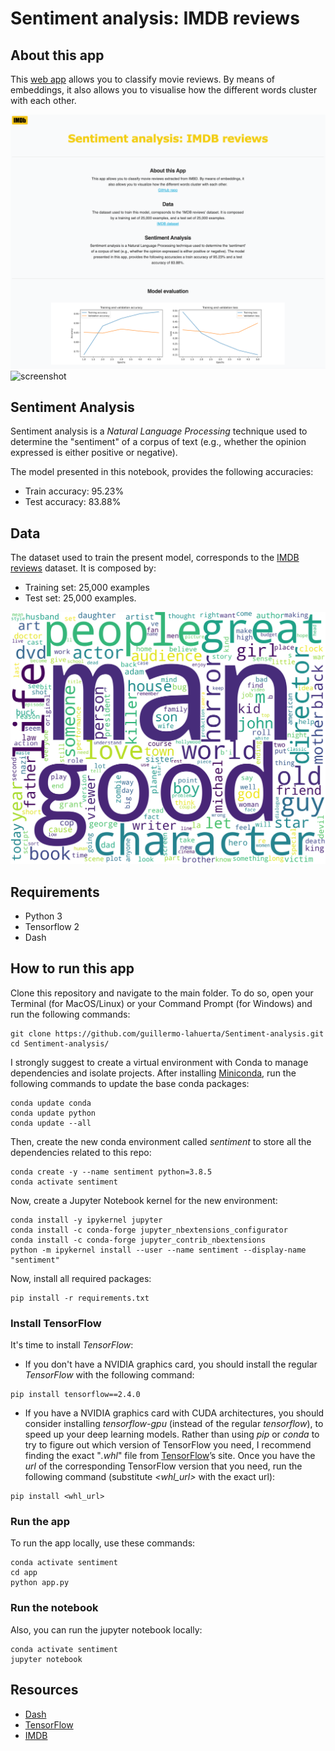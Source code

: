 # Sentiment analysis: IMDB reviews

## About this app

This [web app](http://ec2-35-181-53-166.eu-west-3.compute.amazonaws.com:8082/) allows you to classify movie reviews. By means of embeddings, it also allows you to visualise how the different words cluster with each other.

![screenshot](img/screenshot_app.png)
![screenshot](img/embedding.gif)


## Sentiment Analysis

Sentiment analysis is a *Natural Language Processing* technique used to determine the "sentiment" of a corpus of text (e.g., whether the opinion expressed is either positive or negative).

The model presented in this notebook, provides the following accuracies:

- Train accuracy: 95.23%
- Test accuracy: 83.88%

## Data

The dataset used to train the present model, corresponds to the [IMDB reviews](https://www.tensorflow.org/datasets/catalog/imdb_reviews) dataset.
It is composed by:

- Training set: 25,000 examples
- Test set: 25,000 examples.

![screenshot](img/wordcloud.png)

## Requirements

* Python 3
* Tensorflow 2
* Dash

## How to run this app

Clone this repository and navigate to the main folder. To do so, open your Terminal (for MacOS/Linux) or your Command Prompt (for Windows) and run the following commands:
```
git clone https://github.com/guillermo-lahuerta/Sentiment-analysis.git
cd Sentiment-analysis/
```

I strongly suggest to create a virtual environment with Conda to manage dependencies and isolate projects. After installing [Miniconda](https://docs.conda.io/en/latest/miniconda.html), run the following commands to update the base conda packages:
```
conda update conda
conda update python
conda update --all
```

Then, create the new conda environment called *sentiment* to store all the dependencies related to this repo:
```
conda create -y --name sentiment python=3.8.5
conda activate sentiment
```

Now, create a Jupyter Notebook kernel for the new environment:
```
conda install -y ipykernel jupyter
conda install -c conda-forge jupyter_nbextensions_configurator
conda install -c conda-forge jupyter_contrib_nbextensions
python -m ipykernel install --user --name sentiment --display-name "sentiment"
```

Now, install all required packages:
```
pip install -r requirements.txt
```

### Install TensorFlow
It's time to install *TensorFlow*:

* If you don't have a NVIDIA graphics card, you should install the regular *TensorFlow* with the following command:
```
pip install tensorflow==2.4.0
```

* If you have a NVIDIA graphics card with CUDA architectures, you should consider installing *tensorflow-gpu* (instead of the regular *tensorflow*), to speed up your deep learning models. Rather than using *pip* or *conda* to try to figure out which version of TensorFlow you need, I recommend finding the exact "*.whl*" file from [TensorFlow](https://www.tensorflow.org/install/pip#package-location)’s site. Once you have the *url* of the corresponding TensorFlow version that you need, run the following command (substitute *<whl_url>* with the exact url):
```
pip install <whl_url>
```

### Run the app
To run the app locally, use these commands:
```
conda activate sentiment
cd app
python app.py
```

### Run the notebook
Also, you can run the jupyter notebook locally:
```
conda activate sentiment
jupyter notebook
```

## Resources

* [Dash](https://dash.plot.ly/)
* [TensorFlow](https://www.tensorflow.org/)
* [IMDB](https://www.imdb.com/)

